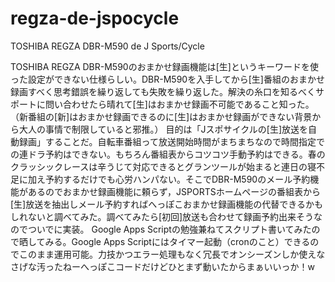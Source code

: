 # regza-de-jspocycle
TOSHIBA REGZA DBR-M590 de J Sports/Cycle

TOSHIBA REGZA DBR-M590のおまかせ録画機能は[生]というキーワードを使った設定ができない仕様らしい。DBR-M590を入手してから[生]番組のおまかせ録画すべく思考錯誤を繰り返しても失敗を繰り返した。解決の糸口を知るべくサポートに問い合わせたら晴れて[生]はおまかせ録画不可能であること知った。（新番組の[新]はおまかせ録画できるのに[生]はおまかせ録画ができない背景から大人の事情で制限していると邪推。）
目的は「Jスポサイクルの[生]放送を自動録画」することだ。自転車番組って放送開始時間がまちまちなので時間指定での連ドラ予約はできない。もちろん番組表からコツコツ手動予約はできる。春のクラッシックレースは辛うじて対応できるとグランツールが始まると連日の寝不足に加え予約するだけでも心労ハンパない。そこでDBR-M590のメール予約機能があるのでおまかせ録画機能に頼らず，JSPORTSホームページの番組表から[生]放送を抽出しメール予約すればへっぽこおまかせ録画機能の代替できるかもしれないと調べてみた。調べてみたら[初回]放送も合わせて録画予約出来そうなのでついでに実装。
Google Apps Scriptの勉強兼ねてスクリプト書いてみたので晒してみる。Google Apps Scriptにはタイマー起動（cronのこと）できるのでこのまま運用可能。力技かつエラー処理もなく冗長でオンシーズンしか使えなさげな汚ったねーへっぽこコードだけどひとまず動いたからまぁいいっか！w
